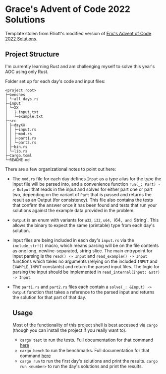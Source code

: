 # Grace's Advent of Code 2022 Solutions

Template stolen from Elliott's modified version of [Eric's Advent of Code 2022 Solutions](https://github.com/ericwburden/advent_of_code_2022).

## Project Structure

I'm currently learning Rust and am challenging myself to solve this year's AOC using only Rust.

Folder set up for each day's code and input files:

```
<project root>
├─benches
│ └─all_days.rs
├─input
│ └─XX
│   ├─input.txt
│   └─example.txt
├─src
│ ├─dayXX
│ │ ├─input.rs
│ │ ├─mod.rs
│ │ ├─part1.rs
│ │ └─part2.rs
│ ├─bin.rs
│ └─lib.rs
├─Cargo.toml
└─README.md
```

There are a few organizational notes to point out here:

- The `mod.rs` file for each day defines `Input` as a type alias for the type the
  input file will be parsed into, and a convenience function `run(_: Part) -> Output`
  that reads in the input and solves for either part one or part two, depending on the
  variant of `Part` that is passed and returns the result as an Output (for consistency).
  This file also contains the tests that confirm the answer once it has been found and
  tests that run your solutions against the example data provided in the problem.
- `Output` is an enum with variants for `u32`, `i32`, `u64, `i64`, and `String`. This
  allows the binary to expect the same (printable) type from each day's solution.
- Input files are being included in each day's `input.rs` via the `include_str!()` macro,
  which means parsing will be on the file contents as one long, newline-separated, string
  slice. The main entrypoint for input parsing is the `read() -> Input` and `read_example() -> Input` functions which
  takes no arguments (relying on the included `INPUT` and `EXAMPLE_INPUT` constants) and return the parsed
  input files. The logic for parsing the input should be implemented in `read_internal(input: &str) -> Input`.
- The `part1.rs` and `part2.rs` files each contain a `solve(_: &Input) -> Output` function
  that takes a reference to the parsed input and returns the solution for that part of
  that day.

  ## Usage

  Most of the functionality of this project shell is best accessed via `cargo` (though you can
  install the project if you really want to).

  - `cargo test` to run the tests. Full documentation for that command [here](https://doc.rust-lang.org/cargo/commands/cargo-test.html)
  - `cargo bench` to run the benchmarks. Full documentation for that command [here](https://bheisler.github.io/criterion.rs/book/user_guide/command_line_options.html)
  - `cargo run` to run the first day's solutions and print the results. `cargo run <number>` to run the <number> day's solutions and print the results.
